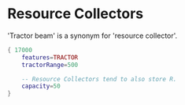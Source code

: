 # Resource Collectors
'Tractor beam' is a synonym for 'resource collector'.

```lua
{ 17000
    features=TRACTOR
    tractorRange=500

    -- Resource Collectors tend to also store R.
    capacity=50
}
```